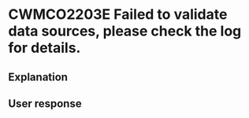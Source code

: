 # CWMCO2203E Failed to validate data sources, please check the log for details.

## Explanation

## User response